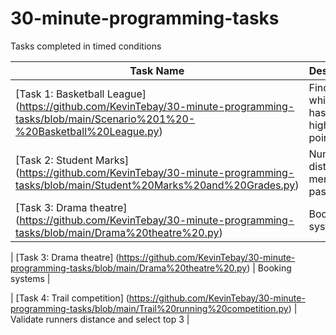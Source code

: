 # 30-minute-programming-tasks
Tasks completed in timed conditions

| Task Name                    | Description                                               | 
|------------------------------|-----------------------------------------------------------|
| [Task 1: Basketball League] (https://github.com/KevinTebay/30-minute-programming-tasks/blob/main/Scenario%201%20-%20Basketball%20League.py)   | Find out which team has the highest points total          | 
| [Task 2: Student Marks] (https://github.com/KevinTebay/30-minute-programming-tasks/blob/main/Student%20Marks%20and%20Grades.py)       | Number of distinctions, merits and passes                 |   
| [Task 3: Drama theatre] (https://github.com/KevinTebay/30-minute-programming-tasks/blob/main/Drama%20theatre%20.py)        | Booking systems                                           | 

| [Task 3: Drama theatre] (https://github.com/KevinTebay/30-minute-programming-tasks/blob/main/Drama%20theatre%20.py)        | Booking systems                                           | 


| [Task 4: Trail competition] (https://github.com/KevinTebay/30-minute-programming-tasks/blob/main/Trail%20running%20competition.py)        | Validate runners distance and select top 3                                           | 
